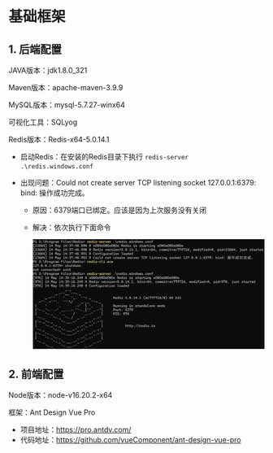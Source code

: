 # 基础框架

## 1. 后端配置

JAVA版本：jdk1.8.0_321

Maven版本：apache-maven-3.9.9

MySQL版本：mysql-5.7.27-winx64

可视化工具：SQLyog

Redis版本：Redis-x64-5.0.14.1

- 启动Redis：在安装的Redis目录下执行 `redis-server .\redis.windows.conf`

- 出现问题：Could not create server TCP listening socket 127.0.0.1:6379: bind: 操作成功完成。

  - 原因：6379端口已绑定。应该是因为上次服务没有关闭

  - 解决：依次执行下面命令

    ![image-20250514144458912](assets/image-20250514144458912.png)


## 2. 前端配置

Node版本：node-v16.20.2-x64

框架：Ant Design Vue Pro

- 项目地址：https://pro.antdv.com/
- 代码地址：https://github.com/vueComponent/ant-design-vue-pro